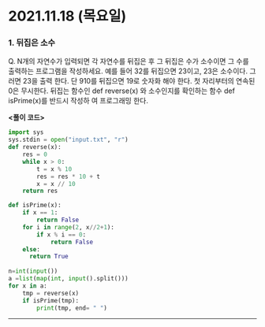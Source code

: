 # 2021.11.18 (목요일)
### **1. 뒤집은 소수**

Q. N개의 자연수가 입력되면 각 자연수를 뒤집은 후 그 뒤집은 수가 소수이면 그 수를 출력하는 프로그램을 
   작성하세요. 예를 들어 32를 뒤집으면 23이고, 23은 소수이다. 그러면 23을 출력 한다. 
   단 910를 뒤집으면 19로 숫자화 해야 한다. 첫 자리부터의 연속된 0은 무시한다.
   뒤집는 함수인 def reverse(x) 와 소수인지를 확인하는 함수 def isPrime(x)를 
   반드시 작성하 여 프로그래밍 한다.



**<풀이 코드>**
```python
import sys
sys.stdin = open("input.txt", "r")
def reverse(x):
    res = 0
    while x > 0:
        t = x % 10
        res = res * 10 + t
        x = x // 10
    return res

def isPrime(x):
    if x == 1:
        return False
    for i in range(2, x//2+1):
        if x % i == 0:
            return False
    else:
      return True
      
n=int(input())
a =list(map(int, input().split()))
for x in a:
    tmp = reverse(x)
    if isPrime(tmp):
        print(tmp, end= " ")
```


---

   
  